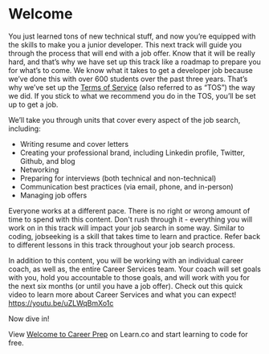 # Welcome

You just learned tons of new technical stuff, and now you’re equipped with the skills to make you a junior developer. This next track will guide you through the process that will end with a job offer. Know that it will be really hard, and that’s why we have set up this track like a roadmap to prepare you for what’s to come. We know what it takes to get a developer job because we’ve done this with over 600 students over the past three years. That’s why we’ve set up the [Terms of Service](https://learn.co/tos) (also referred to as “TOS”) the way we did. If you stick to what we recommend you do in the TOS, you’ll be set up to get a job. 

We’ll take you through units that cover every aspect of the job search, including:

- Writing resume and cover letters
- Creating your professional brand, including Linkedin profile, Twitter, Github, and blog
- Networking
- Preparing for interviews (both technical and non-technical)
- Communication best practices (via email, phone, and in-person)
- Managing job offers


Everyone works at a different pace. There is no right or wrong amount of time to spend with this content. Don't rush through it - everything you will work on in this track will impact your job search in some way. Similar to coding, jobseeking is a skill that takes time to learn and practice. Refer back to different lessons in this track throughout your job search process. 



In addition to this content, you will be working with an individual career coach, as well as, the entire Career Services team. Your coach will set goals with you, hold you accountable to those goals, and will work with you for the next six months (or until you have a job offer). Check out this quick video to learn more about Career Services and what you can expect! https://youtu.be/uZLWqBmXo1c



Now dive in!


<p class='util--hide'>View <a href='https://learn.co/lessons/careers-welcome'>Welcome to Career Prep</a> on Learn.co and start learning to code for free.</p>
